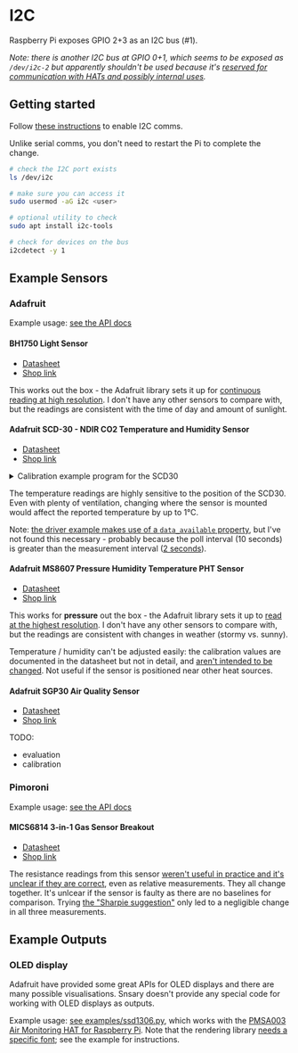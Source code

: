 # I2C

Raspberry Pi exposes GPIO 2+3 as an I2C bus (#1).

_Note: there is another I2C bus at GPIO 0+1, which seems to be exposed as `/dev/i2c-2` but apparently shouldn't be used because it's [reserved for communication with HATs and possibly internal uses](https://raspberrypi.stackexchange.com/questions/50348/what-are-the-id-eeprom-pins-and-what-can-they-be-used-for)._

## Getting started

Follow [these instructions](https://github.com/sbcshop/Air-Monitoring-HAT#enable-i2c-and-serial-interface) to enable I2C comms.

Unlike serial comms, you don't need to restart the Pi to complete the change.

```bash
# check the I2C port exists
ls /dev/i2c

# make sure you can access it
sudo usermod -aG i2c <user>

# optional utility to check
sudo apt install i2c-tools

# check for devices on the bus
i2cdetect -y 1
```

## Example Sensors

### Adafruit

Example usage: [see the API docs](https://snsary.readthedocs.io/en/latest/autoapi/snsary/contrib/adafruit/index.html)

#### BH1750 Light Sensor

- [Datasheet](https://cdn-learn.adafruit.com/downloads/pdf/adafruit-bh1750-ambient-light-sensor.pdf)
- [Shop link](https://thepihut.com/products/adafruit-bh1750-light-sensor-stemma-qt-qwiic)

This works out the box - the Adafruit library sets it up for [continuous reading at high resolution](https://github.com/adafruit/Adafruit_CircuitPython_BH1750/blob/9d5fabd77185a81cf06451b3fbdbaf518a1f4727/adafruit_bh1750.py#L195-L196). I don't have any other sensors to compare with, but the readings are consistent with the time of day and amount of sunlight.

#### Adafruit SCD-30 - NDIR CO2 Temperature and Humidity Sensor

- [Datasheet](https://cdn-learn.adafruit.com/assets/assets/000/098/461/original/Sensirion_CO2_Sensors_SCD30_Datasheet.pdf?1609871944)
- [Shop link](https://thepihut.com/products/adafruit-scd-30-ndir-co2-temperature-and-humidity-sensor)

<details>
<summary>Calibration example program for the SCD30</summary>

```python
import board
import adafruit_scd30

i2c = board.I2C()
device = adafruit_scd30.SCD30(i2c, address=0x61)

# Leave as-is (0). Changing the pressure had no
# noticeable effect on the reported CO2 readings.
# device.ambient_pressure = 0  # original was "0"

# Disable auto calibration of CO2. This relies on
# daily, prolongued exposure to fresh air, which
# isn't a reliable assumption for a typical home.
device.self_calibration_enabled = False

# Run this after exposing the device to fresh air
# for 30 minutes i.e. next to an open window. May
# need to repeat to get "400" as the average.
device.forced_recalibration_reference = 400

# This is a negative offset to compensate for the
# local heating of the circuit board. I use an
# analogue, indoor thermometer for comparison.
device.temperature_offset = 5  # original was "0"
```
</details>

The temperature readings are highly sensitive to the position of the SCD30. Even with plenty of ventilation, changing where the sensor is mounted would affect the reported temperature by up to 1°C.

Note: [the driver example makes use of a `data_available` property](https://github.com/adafruit/Adafruit_CircuitPython_SCD30/blob/b3d9bd141ae86ec4f871ae42a35d208003672c02/examples/scd30_simpletest.py#L17), but I've not found this necessary - probably because the poll interval (10 seconds) is greater than the measurement interval ([2 seconds](https://github.com/adafruit/Adafruit_CircuitPython_SCD30/blob/b3d9bd141ae86ec4f871ae42a35d208003672c02/adafruit_scd30.py#L98)).

#### Adafruit MS8607 Pressure Humidity Temperature PHT Sensor

- [Datasheet](https://www.te.com/commerce/DocumentDelivery/DDEController?Action=showdoc&DocId=Data+Sheet%7FMS8607-02BA01%7FB3%7Fpdf%7FEnglish%7FENG_DS_MS8607-02BA01_B3.pdf%7FCAT-BLPS0018)
- [Shop link](https://thepihut.com/products/adafruit-ms8607-pressure-humidity-temperature-pht-sensor)

This works for **pressure** out the box - the Adafruit library sets it up to [read at the highest resolution](https://github.com/adafruit/Adafruit_CircuitPython_MS8607/blob/1d08d0d09f0c556c71bb19c9816e6efb59aead65/adafruit_ms8607.py#L180-L185). I don't have any other sensors to compare with, but the readings are consistent with changes in weather (stormy vs. sunny).

Temperature / humidity can't be adjusted easily: the calibration values are documented in the datasheet but not in detail, and [aren't intended to be changed](https://github.com/adafruit/Adafruit_CircuitPython_MS8607/blob/1d08d0d09f0c556c71bb19c9816e6efb59aead65/adafruit_ms8607.py#L210). Not useful if the sensor is positioned near other heat sources.

#### Adafruit SGP30 Air Quality Sensor

- [Datasheet](https://cdn-learn.adafruit.com/assets/assets/000/050/058/original/Sensirion_Gas_Sensors_SGP30_Datasheet_EN.pdf)
- [Shop link](https://thepihut.com/products/adafruit-sgp30-air-quality-sensor-breakout-voc-and-eco2-ada3709)

TODO:

- evaluation
- calibration

### Pimoroni

Example usage: [see the API docs](https://snsary.readthedocs.io/en/latest/autoapi/snsary/contrib/pimoroni/index.html)

#### MICS6814 3-in-1 Gas Sensor Breakout

- [Datasheet](https://www.sgxsensortech.com/content/uploads/2015/02/1143_Datasheet-MiCS-6814-rev-8.pdf)
- [Shop link](https://thepihut.com/products/mics6814-3-in-1-gas-sensor-breakout-co-no2-nh3)

The resistance readings from this sensor [weren't useful in practice and it's unclear if they are correct](https://github.com/pimoroni/mics6814-python/issues/4), even as relative measurements. They all change together. It's unlcear if the sensor is faulty as there are no baselines for comparison. Trying [the "Sharpie suggestion"](https://learn.pimoroni.com/article/getting-started-with-enviro-plus) only led to a negligible change in all three measurements.

## Example Outputs

### OLED display

Adafruit have provided some great APIs for OLED displays and there are many possible visualisations. Snsary doesn't provide any special code for working with OLED displays as outputs.

Example usage: [see examples/ssd1306.py](../examples/ssd1306.py), which works with the [PMSA003 Air Monitoring HAT for Raspberry Pi](https://thepihut.com/products/air-monitoring-hat-for-raspberry-pi-pmsa003). Note that the rendering library [needs a specific font](https://github.com/adafruit/Adafruit_CircuitPython_framebuf/blob/043d8a75004d81e0326a6ac42ca4f71d1de94ac4/adafruit_framebuf.py#L383); see the example for instructions.
